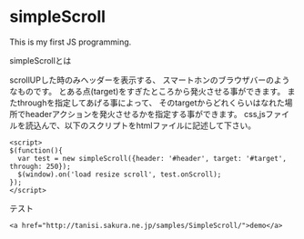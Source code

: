 simpleScroll
============

This is my first JS programming.

simpleScrollとは

scrollUPした時のみヘッダーを表示する、
スマートホンのブラウザバーのようなものです。
とある点(target)をすぎたところから発火させる事ができます。
またthroughを指定してあげる事によって、
そのtargetからどれくらいはなれた場所でheaderアクションを発火させるかを指定する事ができます。
css,jsファイルを読込んで、以下のスクリプトをhtmlファイルに記述して下さい。

    <script>
    $(function(){
      var test = new simpleScroll({header: '#header', target: '#target', through: 250});
      $(window).on('load resize scroll', test.onScroll);
    });
    </script>


テスト

    <a href="http://tanisi.sakura.ne.jp/samples/SimpleScroll/">demo</a>